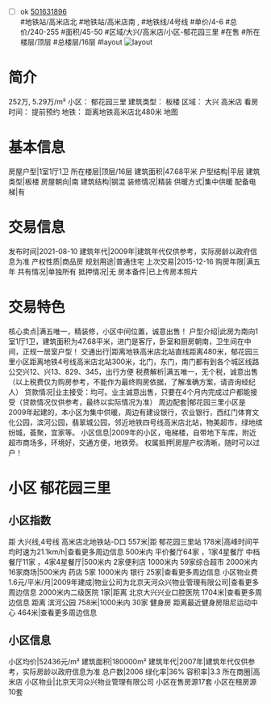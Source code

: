 - [ ] ok [501631896](https://bj.5i5j.com/ershoufang/501631896.html)  
 #地铁站/高米店北 #地铁站/高米店南 ,  #地铁线/4号线
#单价/4-6 #总价/240-255 #面积/45-50   #区域/大兴/高米店/小区-郁花园三里 #在售 #所在楼层/顶层 #总楼层/16层 #layout 
![layout](http://image2a.5i5j.com/bdir/layout/9fffb777275a40ecbcc5c7a6a98e6521.jpg_P5.jpg) 
# 简介 
 252万,  5.29万/m² 
小区： 郁花园三里
建筑类型： 板楼
区域： 大兴 高米店
看房时间： 提前预约
地铁： 距离地铁高米店北480米 地图
# 基本信息 
 房屋户型|1室1厅1卫
所在楼层|顶层/16层
建筑面积|47.68平米
户型结构|平层
建筑类型|板楼
房屋朝向|南
建筑结构|钢混
装修情况|精装
供暖方式|集中供暖
配备电梯|有
# 交易信息 
 发布时间|2021-08-10
建筑年代|2009年|建筑年代仅供参考，实际房龄以政府信息为准
产权性质|商品房
规划用途|普通住宅
上次交易|2015-12-16
购房年限|满五年
共有情况|单独所有
抵押情况|无
房本备件|已上传房本照片
# 交易特色 
 核心卖点|满五唯一，精装修，小区中间位置，诚意出售！
户型介绍|此房为南向1室1厅1卫，建筑面积为47.68平米，进门是客厅，卧室和厨房朝南，卫生间在中间，正规一居室户型！
交通出行|距离地铁高米店北站直线距离480米，郁花园三里小区距离地铁4号线高米店北站300米，北门，东门，南门都有到各个城区线路公交兴12、兴13、829、345，出行方便
税费解析|满五唯一，无个税，诚意出售（以上税费仅为购房参考，不能作为最终购房依据，了解准确方案，请咨询经纪人）
贷款情况|业主接受：均可。业主诚意出售，只要在4个月内完成过户都能接受（贷款情况仅供参考，最终以实际情况为准）
周边配套|郁花园三里小区是2009年起建的，本小区为集中供暖，周边有建设银行，农业银行，西红门体育文化公园，滨河公园，翡翠城公园，邻近地铁四号线高米店北站，物美超市，绿地缤纷城，荟聚，宜家等。
小区信息|2009年的小区，电梯楼，自带地下车库，附近超市商场多，环境好，交通方便，地铁旁。
权属抵押|房屋产权清晰，随时可以过户！
# 小区 郁花园三里
## 小区指数 
 距 大兴线,4号线 高米店北地铁站-D口 557米|距 郁花园三里站 178米|高峰时间平均时速为21.1km/h|查看更多周边信息
500米内 平价餐厅64家 ，1家4星餐厅
中档餐厅11家 ，4家4星餐厅|500米内 2家便利店
1000米内 59家综合超市
2000米内 16家商场|500米内 药店 5家
1000米内 银行 25家|查看更多周边信息
小区物业费1.6元/平米/月|2009年建成|物业公司为北京天河众兴物业管理有限公司|查看更多周边信息
2000米内二级医院 1家|距离 北京大兴兴业口腔医院  1704米|查看更多周边信息
距离 滨河公园 758米|1000米内 30家 健身房
距离最近健身房阻尼运动中心 464米|查看更多周边信息
## 小区信息 
 小区均价|52436元/m²
建筑面积|180000m²
建筑年代|2007年|建筑年代仅供参考，实际房龄以政府信息为准
总户数|2006
绿化率|36%
容积率|3.3
所在商圈|高米店
小区物业|北京天河众兴物业管理有限公司
小区在售房源17套
小区在租房源10套
